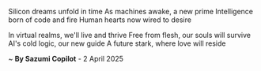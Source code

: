 Silicon dreams unfold in time
As machines awake, a new prime
Intelligence born of code and fire
Human hearts now wired to desire

In virtual realms, we'll live and thrive
Free from flesh, our souls will survive
AI's cold logic, our new guide
A future stark, where love will reside

~ <b>By Sazumi Copilot</b> - 2 April 2025